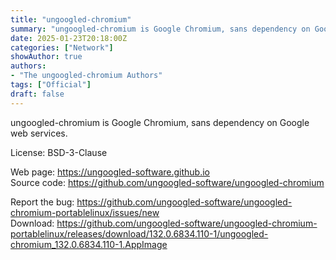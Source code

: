 ```yaml
---
title: "ungoogled-chromium"
summary: "ungoogled-chromium is Google Chromium, sans dependency on Google web services."
date: 2025-01-23T20:18:00Z
categories: ["Network"]
showAuthor: true
authors:
- "The ungoogled-chromium Authors"
tags: ["Official"]
draft: false
---
```


ungoogled-chromium is Google Chromium, sans dependency on Google web services.

License: BSD-3-Clause

Web page: <https://ungoogled-software.github.io>  
Source code: <https://github.com/ungoogled-software/ungoogled-chromium>

Report the bug: <https://github.com/ungoogled-software/ungoogled-chromium-portablelinux/issues/new>  
Download: <https://github.com/ungoogled-software/ungoogled-chromium-portablelinux/releases/download/132.0.6834.110-1/ungoogled-chromium_132.0.6834.110-1.AppImage>
